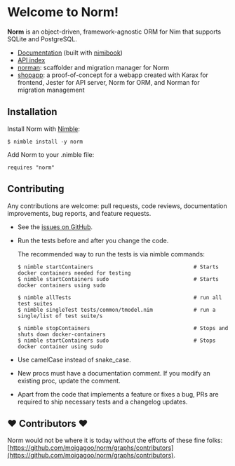 # Welcome to Norm!

**Norm** is an object-driven, framework-agnostic ORM for Nim that supports SQLite and PostgreSQL.

- [Documentation](https://norm.nim.town/) (built with [nimibook](https://github.com/pietroppeter/nimibook))
- [API index](https://norm.nim.town/apidocs/theindex.html)
- [norman](https://github.com/moigagoo/norman): scaffolder and migration manager for Norm
- [shopapp](https://github.com/moigagoo/shopapp): a proof-of-concept for a webapp created with Karax for frontend, Jester for API server, Norm for ORM, and Norman for migration management

## Installation

Install Norm with [Nimble](https://github.com/nim-lang/nimble):

    $ nimble install -y norm

Add Norm to your .nimble file:

    requires "norm"


## Contributing

Any contributions are welcome: pull requests, code reviews, documentation improvements, bug reports, and feature requests.

-   See the [issues on GitHub](http://github.com/moigagoo/norm/issues).

-   Run the tests before and after you change the code.

    The recommended way to run the tests is via nimble commands:
    
        $ nimble startContainers                                # Starts docker containers needed for testing
        $ nimble startContainers sudo                           # Starts docker containers using sudo

        $ nimble allTests                                       # run all test suites
        $ nimble singleTest tests/common/tmodel.nim             # run a single/list of test suite/s

        $ nimble stopContainers                                 # Stops and shuts down docker-containers
        $ nimble startContainers sudo                           # Stops docker container using sudo

-   Use camelCase instead of snake_case.

-   New procs must have a documentation comment. If you modify an existing proc, update the comment.

-   Apart from the code that implements a feature or fixes a bug, PRs are required to ship necessary tests and a changelog updates.


## ❤ Contributors ❤

Norm would not be where it is today without the efforts of these fine folks: [https://github.com/moigagoo/norm/graphs/contributors](https://github.com/moigagoo/norm/graphs/contributors).
